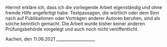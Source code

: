 Hiermit erkläre ich, dass ich die vorliegende Arbeit eigenständig und ohne fremde Hilfe angefertigt habe. Textpassagen, die wörtlich oder dem Sinn nach auf Publikationen oder Vorträgen anderer Autoren beruhen, sind als solche kenntlich gemacht. Die Arbeit wurde bisher keiner anderen Prüfungsbehörde vorgelegt und auch noch nicht veröffentlicht.

Aachen, den 11.06.2021     ___________________

